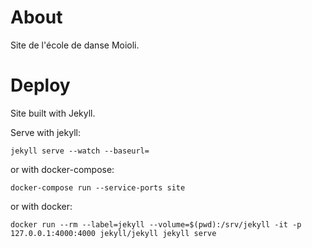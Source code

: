 About
=====

Site de l'école de danse Moioli.

Deploy
======

Site built with Jekyll.

Serve with jekyll:

```
jekyll serve --watch --baseurl=
```

or with docker-compose:
```
docker-compose run --service-ports site
```

or with docker:
```
docker run --rm --label=jekyll --volume=$(pwd):/srv/jekyll -it -p 127.0.0.1:4000:4000 jekyll/jekyll jekyll serve
```
